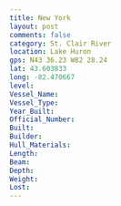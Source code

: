```yaml
---
title: New York
layout: post
comments: false
category: St. Clair River
location: Lake Huron
gps: N43 36.23 W82 28.24
lat: 43.603833
long: -82.470667
level:
Vessel_Name:
Vessel_Type:
Year_Built:
Official_Number:
Built:
Builder:
Hull_Materials:
Length:
Beam:
Depth:
Weight:
Lost:
---
```


